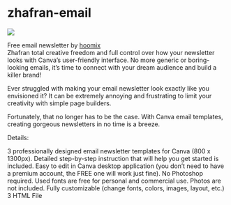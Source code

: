# zhafran-email

<img src="https://i0.wp.com/hoomix.me/wp-content/uploads/2020/08/free-canva-and-html-email-newsletter-templatecover-2.png?fit=2360%2C1680&ssl=1">

Free email newsletter by <a href="https://hoomix.me">hoomix</a>
<br>
Zhafran total creative freedom and full control over how your newsletter looks with Canva’s user-friendly interface. No more generic or boring-looking emails, it’s time to connect with your dream audience and build a killer brand!

Ever struggled with making your email newsletter look exactly like you envisioned it? It can be extremely annoying and frustrating to limit your creativity with simple page builders.

Fortunately, that no longer has to be the case. With Canva email templates, creating gorgeous newsletters in no time is a breeze.

Details:

3 professionally designed email newsletter templates for Canva (800 x 1300px).
Detailed step-by-step instruction that will help you get started is included.
Easy to edit in Canva desktop application (you don’t need to have a premium account, the FREE one will work just fine).
No Photoshop required.
Used fonts are free for personal and commercial use.
Photos are not included.
Fully customizable (change fonts, colors, images, layout, etc.)
3 HTML File
